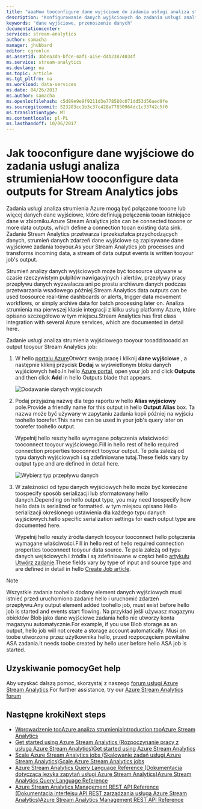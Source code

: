 ```yaml
---
title: "aaaHow tooconfigure dane wyjściowe do zadania usługi analiza strumienia | Dokumentacja firmy Microsoft"
description: "Konfigurowanie danych wyjściowych do zadania usługi analiza strumienia | Learning segmentu ścieżki."
keywords: "dane wyjściowe, przenoszenie danych"
documentationcenter: 
services: stream-analytics
author: samacha
manager: jhubbard
editor: cgronlun
ms.assetid: 3bbea3da-bfce-4af1-a15e-d4b23874034f
ms.service: stream-analytics
ms.devlang: na
ms.topic: article
ms.tgt_pltfrm: na
ms.workload: data-services
ms.date: 04/26/2017
ms.author: samacha
ms.openlocfilehash: c5d89e9e9f9211d3e778580c071dd53d56aed9fe
ms.sourcegitcommit: 523283cc1b3c37c428e77850964dc1c33742c5f0
ms.translationtype: MT
ms.contentlocale: pl-PL
ms.lasthandoff: 10/06/2017
---
```

# <a name="how-tooconfigure-data-outputs-for-stream-analytics-jobs"></a><span data-ttu-id="18003-104">Jak tooconfigure dane wyjściowe do zadania usługi analiza strumienia</span><span class="sxs-lookup"><span data-stu-id="18003-104">How tooconfigure data outputs for Stream Analytics jobs</span></span>

<span data-ttu-id="18003-105">Zadania usługi analiza strumienia Azure mogą być połączone tooone lub więcej danych dane wyjściowe, które definiują połączenia tooan istniejące dane w zbiorniku.</span><span class="sxs-lookup"><span data-stu-id="18003-105">Azure Stream Analytics jobs can be connected tooone or more data outputs, which define a connection tooan existing data sink.</span></span> <span data-ttu-id="18003-106">Zadanie Stream Analytics przetwarza i przekształca przychodzących danych, strumień danych zdarzeń dane wyjściowe są zapisywane dane wyjściowe zadania tooyour.</span><span class="sxs-lookup"><span data-stu-id="18003-106">As your Stream Analytics job processes and transforms incoming data, a stream of data output events is written tooyour job's output.</span></span>

<span data-ttu-id="18003-107">Strumień analizy danych wyjściowych może być toosource używane w czasie rzeczywistym pulpitów nawigacyjnych i alertów, przepływy pracy przepływu danych wyzwalacza ani po prostu archiwum danych podczas przetwarzania wsadowego później.</span><span class="sxs-lookup"><span data-stu-id="18003-107">Stream Analytics data outputs can be used toosource real-time dashboards or alerts, trigger data movement workflows, or simply archive data for batch processing later on.</span></span> <span data-ttu-id="18003-108">Analiza strumienia ma pierwszej klasie integracji z kilku usług platformy Azure, które opisano szczegółowo w tym miejscu.</span><span class="sxs-lookup"><span data-stu-id="18003-108">Stream Analytics has first class integration with several Azure services, which are documented in detail here.</span></span>

<span data-ttu-id="18003-109">Zadanie usługi analiza strumienia wyjściowego tooyour tooadd:</span><span class="sxs-lookup"><span data-stu-id="18003-109">tooadd an output tooyour Stream Analytics job:</span></span>

1. <span data-ttu-id="18003-110">W hello [portalu Azure](https://portal.azure.com)Otwórz swoją pracę i kliknij **dane wyjściowe** , a następnie kliknij przycisk **Dodaj** w wyświetlonym bloku danych wyjściowych hello.</span><span class="sxs-lookup"><span data-stu-id="18003-110">In hello [Azure portal](https://portal.azure.com), open your job and click **Outputs** and then click **Add** in hello Outputs blade that appears.</span></span>
   
    ![Dodawanie danych wyjściowych](./media/stream-analytics-add-outputs/1-stream-analytics-add-outputs.png)  
   
2. <span data-ttu-id="18003-112">Podaj przyjazną nazwę dla tego raportu w hello **Alias wyjściowy** pole.</span><span class="sxs-lookup"><span data-stu-id="18003-112">Provide a friendly name for this output in hello **Output Alias** box.</span></span> <span data-ttu-id="18003-113">Ta nazwa może być używany w zapytaniu zadania kopii później na wyjściu toohello toorefer.</span><span class="sxs-lookup"><span data-stu-id="18003-113">This name can be used in your job's query later on toorefer toohello output.</span></span>  
   
    <span data-ttu-id="18003-114">Wypełnij hello reszty hello wymagane połączenia właściwości tooconnect tooyour wyjściowego.</span><span class="sxs-lookup"><span data-stu-id="18003-114">Fill in hello rest of hello required connection properties tooconnect tooyour output.</span></span>  <span data-ttu-id="18003-115">Te pola zależą od typu danych wyjściowych i są zdefiniowane tutaj.</span><span class="sxs-lookup"><span data-stu-id="18003-115">These fields vary by output type and are defined in detail here.</span></span>  
   
    ![Wybierz typ przepływu danych](./media/stream-analytics-add-outputs/2-stream-analytics-add-outputs.png)  
   
3. <span data-ttu-id="18003-117">W zależności od typu danych wyjściowych hello może być konieczne toospecify sposób serializacji lub sformatowany hello danych.</span><span class="sxs-lookup"><span data-stu-id="18003-117">Depending on hello output type, you may need toospecify how hello data is serialized or formatted.</span></span> <span data-ttu-id="18003-118">w tym miejscu opisano Hello serializacji określonego ustawienia dla każdego typu danych wyjściowych.</span><span class="sxs-lookup"><span data-stu-id="18003-118">hello specific serialization settings for each output type are documented here.</span></span>
   
    <span data-ttu-id="18003-119">Wypełnij hello reszty źródła danych tooyour tooconnect hello połączenia wymagane właściwości.</span><span class="sxs-lookup"><span data-stu-id="18003-119">Fill in hello rest of hello required connection properties tooconnect tooyour data source.</span></span> <span data-ttu-id="18003-120">Te pola zależą od typu danych wejściowych i źródła i są zdefiniowane w części hello [artykułu Utwórz zadanie](stream-analytics-create-a-job.md).</span><span class="sxs-lookup"><span data-stu-id="18003-120">These fields vary by type of input and source type and are defined in detail in hello [Create Job article](stream-analytics-create-a-job.md).</span></span>  

> [!Note]
>
> <span data-ttu-id="18003-121">Wszystkie zadania toohello dodany element danych wyjściowych musi istnieć przed uruchomiono zadanie hello i uruchomić zdarzeń przepływu.</span><span class="sxs-lookup"><span data-stu-id="18003-121">Any output element added toohello job, must exist before hello job is started and events start flowing.</span></span> <span data-ttu-id="18003-122">Na przykład jeśli używasz magazynu obiektów Blob jako dane wyjściowe zadania hello nie utworzy konta magazynu automatycznie.</span><span class="sxs-lookup"><span data-stu-id="18003-122">For example, if you use Blob storage as an output, hello job will not create a storage account automatically.</span></span> <span data-ttu-id="18003-123">Musi on toobe utworzone przez użytkownika hello, przed rozpoczęciem powitalne ASA zadania.</span><span class="sxs-lookup"><span data-stu-id="18003-123">It needs toobe created by hello user before hello ASA job is started.</span></span>
> 
 

## <a name="get-help"></a><span data-ttu-id="18003-124">Uzyskiwanie pomocy</span><span class="sxs-lookup"><span data-stu-id="18003-124">Get help</span></span>
<span data-ttu-id="18003-125">Aby uzyskać dalszą pomoc, skorzystaj z naszego [forum usługi Azure Stream Analytics](https://social.msdn.microsoft.com/Forums/en-US/home?forum=AzureStreamAnalytics).</span><span class="sxs-lookup"><span data-stu-id="18003-125">For further assistance, try our [Azure Stream Analytics forum](https://social.msdn.microsoft.com/Forums/en-US/home?forum=AzureStreamAnalytics)</span></span>

## <a name="next-steps"></a><span data-ttu-id="18003-126">Następne kroki</span><span class="sxs-lookup"><span data-stu-id="18003-126">Next steps</span></span>
* [<span data-ttu-id="18003-127">Wprowadzenie tooAzure analiza strumienia</span><span class="sxs-lookup"><span data-stu-id="18003-127">Introduction tooAzure Stream Analytics</span></span>](stream-analytics-introduction.md)
* [<span data-ttu-id="18003-128">Get started using Azure Stream Analytics (Rozpoczynanie pracy z usługą Azure Stream Analytics)</span><span class="sxs-lookup"><span data-stu-id="18003-128">Get started using Azure Stream Analytics</span></span>](stream-analytics-real-time-fraud-detection.md)
* [<span data-ttu-id="18003-129">Scale Azure Stream Analytics jobs (Skalowanie zadań usługi Azure Stream Analytics)</span><span class="sxs-lookup"><span data-stu-id="18003-129">Scale Azure Stream Analytics jobs</span></span>](stream-analytics-scale-jobs.md)
* [<span data-ttu-id="18003-130">Azure Stream Analytics Query Language Reference (Dokumentacja dotycząca języka zapytań usługi Azure Stream Analytics)</span><span class="sxs-lookup"><span data-stu-id="18003-130">Azure Stream Analytics Query Language Reference</span></span>](https://msdn.microsoft.com/library/azure/dn834998.aspx)
* [<span data-ttu-id="18003-131">Azure Stream Analytics Management REST API Reference (Dokumentacja interfejsu API REST zarządzania usługą Azure Stream Analytics)</span><span class="sxs-lookup"><span data-stu-id="18003-131">Azure Stream Analytics Management REST API Reference</span></span>](https://msdn.microsoft.com/library/azure/dn835031.aspx)

